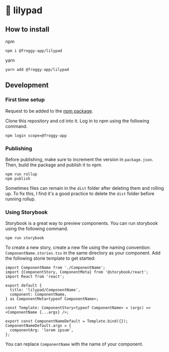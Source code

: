 # 🪷 lilypad

## How to install

npm

```
npm i @froggy-app/lilypad
```

yarn

```
yarn add @froggy-app/lilypad
```

## Development

### First time setup

Request to be added to the
[npm package](https://www.npmjs.com/package/@froggy-app/lilypad).

Clone this repository and cd into it. Log in to npm using the following command.

```
npm login scope=@froggy-app
```

### Publishing

Before publishing, make sure to increment the version in `package.json`. Then,
build the package and publish it to npm.

```
npm run rollup
npm publish
```

Sometimes files can remain in the `dist` folder after deleting them and rolling
up. To fix this, I find it's a good practice to delete the `dist` folder before
running rollup.

### Using Storybook

Storybook is a great way to preview components. You can run storybook using the
following command.

```
npm run storybook
```

To create a new story, create a new file using the naming convention:
`ComponentName.stories.tsx` in the same directory as your component. Add the
following storie template to get started:

```
import ComponentName from './ComponentName';
import {ComponentStory, ComponentMeta} from '@storybook/react';
import React from 'react';

export default {
  title: 'lilypad/ComponentName',
  component: ComponentName,
} as ComponentMeta<typeof ComponentName>;

const Template: ComponentStory<typeof ComponentName> = (args) => <ComponentName {...args} />;

export const ComponentNameDefault = Template.bind({});
ComponentNameDefault.args = {
  componentArg: 'lorem ipsum',
};
```

You can replace `ComponentName` with the name of your component.
